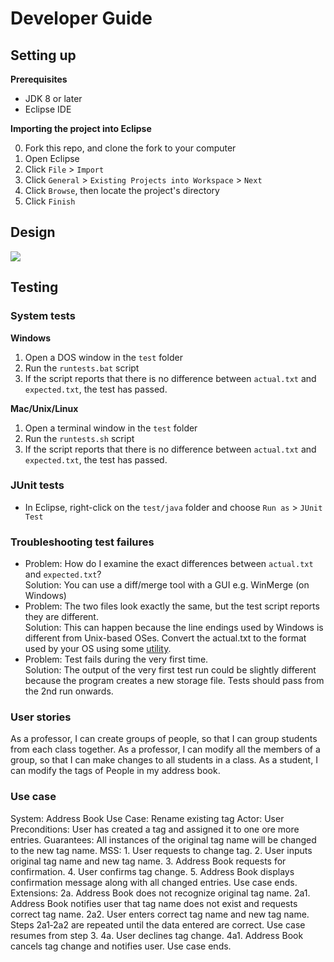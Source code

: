 # Developer Guide

## Setting up

**Prerequisites**

* JDK 8 or later 
* Eclipse IDE

**Importing the project into Eclipse**

0. Fork this repo, and clone the fork to your computer
1. Open Eclipse
2. Click `File` > `Import`
3. Click `General` > `Existing Projects into Workspace` > `Next`
4. Click `Browse`, then locate the project's directory
5. Click `Finish`

## Design
<img src="images/mainClassDiagram.png"/>

## Testing

### System tests

**Windows**

1. Open a DOS window in the `test` folder
2. Run the `runtests.bat` script
3. If the script reports that there is no difference between `actual.txt` and `expected.txt`, 
   the test has passed.

**Mac/Unix/Linux**

1. Open a terminal window in the `test` folder
2. Run the `runtests.sh` script
3. If the script reports that there is no difference between `actual.txt` and `expected.txt`, 
   the test has passed.

### JUnit tests

* In Eclipse, right-click on the `test/java` folder and choose `Run as` > `JUnit Test`

### Troubleshooting test failures

* Problem: How do I examine the exact differences between `actual.txt` and `expected.txt`?<br>
  Solution: You can use a diff/merge tool with a GUI e.g. WinMerge (on Windows)
* Problem: The two files look exactly the same, but the test script reports they are different.<br>
  Solution: This can happen because the line endings used by Windows is different from Unix-based
  OSes. Convert the actual.txt to the format used by your OS using some [utility](https://kb.iu.edu/d/acux).
* Problem: Test fails during the very first time.<br>
  Solution: The output of the very first test run could be slightly different because the program
  creates a new storage file. Tests should pass from the 2nd run onwards.

### User stories
As a professor, I can create groups of people, so that I can group students from each class together.
As a professor, I can modify all the members of a group, so that I can make changes to all students in a class.
As a student, I can modify the tags of People in my address book.

### Use case
System: Address Book
Use Case: Rename existing tag
Actor: User
Preconditions: User has created a tag and assigned it to one ore more entries.
Guarantees: All instances of the original tag name will be changed to the new tag name.
MSS:
	1. User requests to change tag.
	2. User inputs original tag name and new tag name.
	3. Address Book requests for confirmation.
	4. User confirms tag change.
	5. Address Book displays confirmation message along with all changed entries.
		Use case ends.
Extensions:
	2a. Address Book does not recognize original tag name.
		2a1. Address Book notifies user that tag name does not exist and requests correct tag name.
		2a2. User enters correct tag name and new tag name.
	Steps 2a1‐2a2 are repeated until the data entered are correct.
	Use case resumes from step 3.
	4a. User declines tag change.
		4a1. Address Book cancels tag change and notifies user.
	Use case ends.
